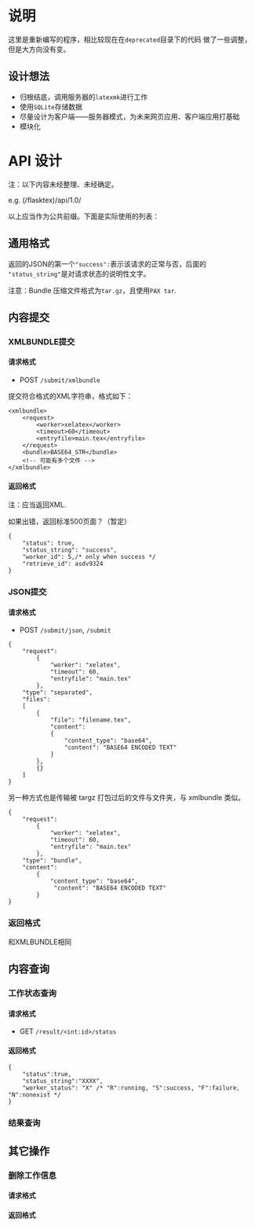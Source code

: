 # 说明

这里是重新编写的程序，相比较现在在`deprecated`目录下的代码
做了一些调整，但是大方向没有变。

## 设计想法

* 归根结底，调用服务器的`latexmk`进行工作
* 使用`SQLite`存储数据
* 尽量设计为客户端——服务器模式，为未来网页应用、客户端应用打基础
* 模块化

# API 设计

注：以下内容未经整理、未经确定。

e.g. (/flasktex)/api/1.0/

以上应当作为公共前缀。下面是实际使用的列表：

## 通用格式

返回的JSON的第一个`"success":`表示该请求的正常与否，后面的
`"status_string"`是对请求状态的说明性文字。

注意：Bundle 压缩文件格式为`tar.gz`，且使用`PAX tar`.

## 内容提交

### XMLBUNDLE提交

#### 请求格式

* POST `/submit/xmlbundle`

提交符合格式的XML字符串，格式如下：

```
<xmlbundle>
    <request>
        <worker>xelatex</worker>
        <timeout>60</timeout>
        <entryfile>main.tex</entryfile>
    </request>
    <bundle>BASE64_STR</bundle>
    <!-- 可能有多个文件 -->
</xmlbundle>
```

#### 返回格式

注：应当返回XML.

如果出错，返回标准500页面？（暂定）

```
{
    "status": true,
    "status_string": "success",
    "worker_id": 5,/* only when success */
    "retrieve_id": asdv9324
}
```

### JSON提交

#### 请求格式

* POST `/submit/json`, `/submit`

```
{
    "request":
        {
            "worker": "xelatex",
            "timeout": 60,
            "entryfile": "main.tex"
        },
    "type": "separated",
    "files":
    [
        {
            "file": "filename.tex",
            "content":
            {
                "content_type": "base64",
                "content": "BASE64 ENCODED TEXT"
            }
        },
        {}
    ]
}
```

另一种方式也是传输被 targz 打包过后的文件与文件夹，与 xmlbundle 类似。
```
{
    "request":
        {
            "worker": "xelatex",
            "timeout": 60,
            "entryfile": "main.tex"
        },
    "type": "bundle",
    "content":
        {
            "content_type": "base64",
             "content": "BASE64 ENCODED TEXT"
        }
}
```

### 返回格式

和XMLBUNDLE相同

## 内容查询

### 工作状态查询

#### 请求格式

* GET `/result/<int:id>/status`

#### 返回格式


```
{
    "status":true,
    "status_string":"XXXX",
    "worker_status": "X" /* "R":running, "S":success, "F":failure, "N":nonexist */
}
```

### 结果查询

## 其它操作
### 删除工作信息
#### 请求格式
#### 返回格式
